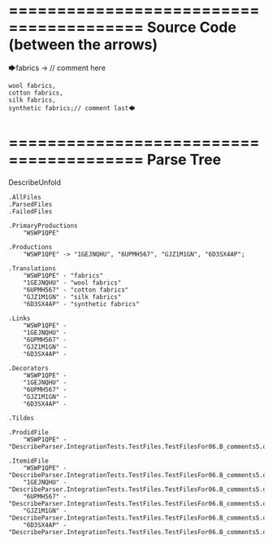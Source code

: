 ========================================
Source Code (between the arrows)
========================================

🡆fabrics -> // comment here

    wool fabrics,
    cotton fabrics,
    silk fabrics,
    synthetic fabrics;// comment last🡄

========================================
Parse Tree
========================================
DescribeUnfold

    .AllFiles
    .ParsedFiles
    .FailedFiles

    .PrimaryProductions
        "WSWP1QPE" 

    .Productions
        "WSWP1QPE" -> "1GEJNQHU", "6UPMH567", "GJZ1M1GN", "6D3SX4AP";

    .Translations
        "WSWP1QPE" - "fabrics"
        "1GEJNQHU" - "wool fabrics"
        "6UPMH567" - "cotton fabrics"
        "GJZ1M1GN" - "silk fabrics"
        "6D3SX4AP" - "synthetic fabrics"

    .Links
        "WSWP1QPE" - 
        "1GEJNQHU" - 
        "6UPMH567" - 
        "GJZ1M1GN" - 
        "6D3SX4AP" - 

    .Decorators
        "WSWP1QPE" - 
        "1GEJNQHU" - 
        "6UPMH567" - 
        "GJZ1M1GN" - 
        "6D3SX4AP" - 

    .Tildes

    .ProdidFile
        "WSWP1QPE" - "DescribeParser.IntegrationTests.TestFiles.TestFilesFor06.B_comments5.ds"

    .ItemidFile
        "WSWP1QPE" - "DescribeParser.IntegrationTests.TestFiles.TestFilesFor06.B_comments5.ds"
        "1GEJNQHU" - "DescribeParser.IntegrationTests.TestFiles.TestFilesFor06.B_comments5.ds"
        "6UPMH567" - "DescribeParser.IntegrationTests.TestFiles.TestFilesFor06.B_comments5.ds"
        "GJZ1M1GN" - "DescribeParser.IntegrationTests.TestFiles.TestFilesFor06.B_comments5.ds"
        "6D3SX4AP" - "DescribeParser.IntegrationTests.TestFiles.TestFilesFor06.B_comments5.ds"

